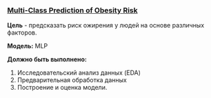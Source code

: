 ### [Multi-Class Prediction of Obesity Risk](https://www.kaggle.com/competitions/playground-series-s4e2/overview)

__Цель__ - предсказать риск ожирения у людей на основе различных факторов.

__Модель:__ MLP

__Должно быть выполнено:__
1) Исследовательский анализ данных (EDA)
2) Предварительная обработка данных
3) Построение и оценка модели.